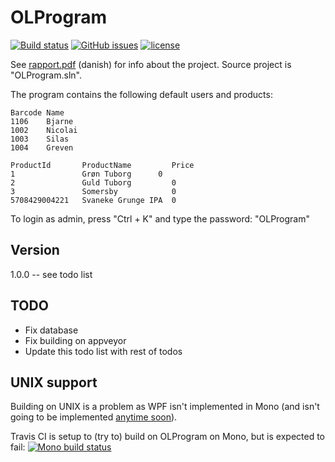 OLProgram
=========================

[![Build status](https://ci.appveyor.com/api/projects/status/huwcl6w75rt7c4am/branch/master?svg=true)](https://ci.appveyor.com/project/NicolaiSoeborg/02350-projekt/branch/master)
[![GitHub issues](https://img.shields.io/github/issues/NicolaiSoeborg/02350-Projekt.svg)](https://github.com/NicolaiSoeborg/02350-Projekt/issues)
[![license](https://img.shields.io/badge/License-Beerware-blue.svg)](https://github.com/NicolaiSoeborg/02350-Projekt/blob/master/LICENSE)


See [rapport.pdf](rapport.pdf) (danish) for info about the project.
Source project is "OLProgram.sln".

The program contains the following default users and products:

```
Barcode	Name
1106	Bjarne
1002	Nicolai
1003	Silas
1004	Greven
```

```
ProductId		ProductName			Price
1				Grøn Tuborg		 0
2				Guld Tuborg			0
3				Somersby			0
5708429004221	Svaneke Grunge IPA	0
```

To login as admin, press "Ctrl + K" and type the password: "OLProgram"

## Version
1.0.0 -- see todo list

## TODO
 - Fix database
 - Fix building on appveyor
 - Update this todo list with rest of todos


## UNIX support
Building on UNIX is a problem as WPF isn't implemented in Mono (and isn't going to be implemented [anytime soon](http://www.mono-project.com/docs/gui/wpf/)).

Travis CI is setup to (try to) build on OLProgram on Mono, but is expected to fail: [![Mono build status](https://travis-ci.org/NicolaiSoeborg/02350-Projekt.svg?branch=master)](https://travis-ci.org/NicolaiSoeborg/02350-Projekt)
